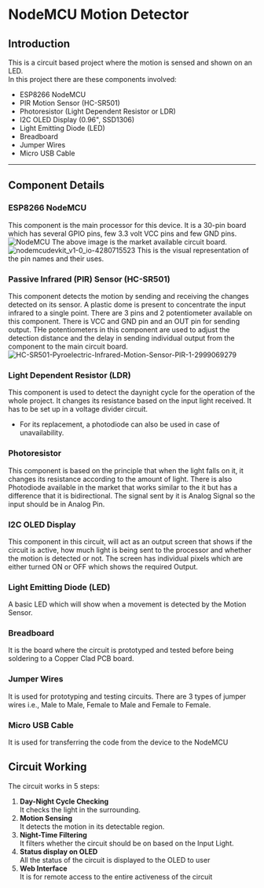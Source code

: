 # NodeMCU Motion Detector
## Introduction
This is a circuit based project where the motion is sensed and shown on an LED. <br>
In this project there are these components involved:
- ESP8266 NodeMCU
- PIR Motion Sensor (HC-SR501)
- Photoresistor (Light Dependent Resistor or LDR)
- I2C OLED Display (0.96", SSD1306) 
- Light Emitting Diode (LED)
- Breadboard
- Jumper Wires
- Micro USB Cable
---
## Component Details
### ESP8266 NodeMCU
This component is the main processor for this device. It is a 30-pin board which has several GPIO pins, few 3.3 volt VCC pins and few GND pins.<br> 
![NodeMCU](https://github.com/user-attachments/assets/dc09b834-10a6-4c85-9fe5-1a5a76992fa4)
The above image is the market available circuit board.
![nodemcudevkit_v1-0_io-4280715523](https://github.com/user-attachments/assets/d02656a8-28ca-44c6-9c8e-af4447fd2f3e)
This is the visual representation of the pin names and their uses.
### Passive Infrared (PIR) Sensor (HC-SR501)
This component detects the  motion by sending and receiving the changes detected on its sensor. A plastic dome is present to concentrate the input infrared to a single point. There are 3 pins and 2 potentiometer available on this component. There is VCC and GND pin and an OUT pin for sending output. THe potentiometers in this component are used to adjust the detection distance and the delay in sending individual output from the component to the main circuit board.
![HC-SR501-Pyroelectric-Infrared-Motion-Sensor-PIR-1-2999069279](https://github.com/user-attachments/assets/2d616036-8537-45bd-bc9e-c13e372b00d0)
### Light Dependent Resistor (LDR)
This component is used to detect the daynight cycle for the operation of the whole project. It changes its resistance based on the input light received. It has to be set up in a voltage divider circuit.
- For its replacement, a photodiode can also be used in case of unavailability.
### Photoresistor
This component is based on the principle that when the light falls on it, it changes its resistance according to the amount of light. There is also Photodiode available in the market that works similar to the it but has a difference that it is bidirectional. The signal sent by it is Analog Signal so the input should be in Analog Pin.
### I2C OLED Display
This component in this circuit, will act as an output screen that shows if the circuit is active, how much light is being sent to the processor and whether the motion is detected or not. The screen has individual pixels which are either turned ON or OFF which shows the required Output.
### Light Emitting Diode (LED)
A basic LED which will show when a movement is detected by the Motion Sensor.
### Breadboard
It is the board where the circuit is prototyped and tested before being soldering to a Copper Clad PCB board.
### Jumper Wires
It is used for prototyping and testing circuits. There are 3 types of jumper wires i.e., Male to Male, Female to Male and Female to Female.
### Micro USB Cable 
It is used for transferring the code from the device to the NodeMCU
## Circuit Working
The circuit works in 5 steps:
1. **Day-Night Cycle Checking**
<br>It checks the light in the surrounding.
2. **Motion Sensing**
<br>It detects the motion in its detectable region.<br>
3. **Night-Time Filtering**<br>
It filters whether the circuit should be on based on the Input Light.
4. **Status display on OLED**
<br> All the status of the circuit is displayed to the OLED to user
5. **Web Interface**
<br> It is for remote access to the entire activeness of the circuit




